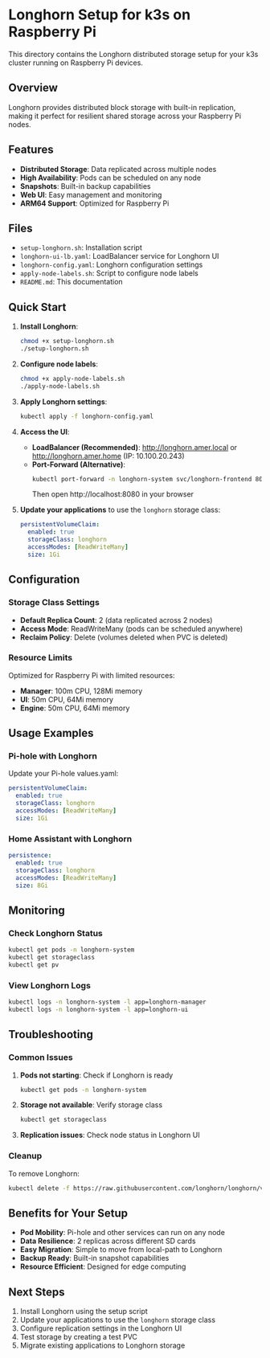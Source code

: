 # Longhorn Setup for k3s on Raspberry Pi

This directory contains the Longhorn distributed storage setup for your k3s cluster running on Raspberry Pi devices.

## Overview

Longhorn provides distributed block storage with built-in replication, making it perfect for resilient shared storage across your Raspberry Pi nodes.

## Features

- **Distributed Storage**: Data replicated across multiple nodes
- **High Availability**: Pods can be scheduled on any node
- **Snapshots**: Built-in backup capabilities
- **Web UI**: Easy management and monitoring
- **ARM64 Support**: Optimized for Raspberry Pi

## Files

- `setup-longhorn.sh`: Installation script
- `longhorn-ui-lb.yaml`: LoadBalancer service for Longhorn UI
- `longhorn-config.yaml`: Longhorn configuration settings
- `apply-node-labels.sh`: Script to configure node labels
- `README.md`: This documentation

## Quick Start

1. **Install Longhorn**:
   ```bash
   chmod +x setup-longhorn.sh
   ./setup-longhorn.sh
   ```

2. **Configure node labels**:
   ```bash
   chmod +x apply-node-labels.sh
   ./apply-node-labels.sh
   ```

3. **Apply Longhorn settings**:
   ```bash
   kubectl apply -f longhorn-config.yaml
   ```

4. **Access the UI**:
   - **LoadBalancer (Recommended)**: http://longhorn.amer.local or http://longhorn.amer.home (IP: 10.100.20.243)
   - **Port-Forward (Alternative)**:
     ```bash
     kubectl port-forward -n longhorn-system svc/longhorn-frontend 8080:80
     ```
     Then open http://localhost:8080 in your browser

3. **Update your applications** to use the `longhorn` storage class:
   ```yaml
   persistentVolumeClaim:
     enabled: true
     storageClass: longhorn
     accessModes: [ReadWriteMany]
     size: 1Gi
   ```

## Configuration

### Storage Class Settings

- **Default Replica Count**: 2 (data replicated across 2 nodes)
- **Access Mode**: ReadWriteMany (pods can be scheduled anywhere)
- **Reclaim Policy**: Delete (volumes deleted when PVC is deleted)

### Resource Limits

Optimized for Raspberry Pi with limited resources:
- **Manager**: 100m CPU, 128Mi memory
- **UI**: 50m CPU, 64Mi memory
- **Engine**: 50m CPU, 64Mi memory

## Usage Examples

### Pi-hole with Longhorn

Update your Pi-hole values.yaml:
```yaml
persistentVolumeClaim:
  enabled: true
  storageClass: longhorn
  accessModes: [ReadWriteMany]
  size: 1Gi
```

### Home Assistant with Longhorn

```yaml
persistence:
  enabled: true
  storageClass: longhorn
  accessModes: [ReadWriteMany]
  size: 8Gi
```

## Monitoring

### Check Longhorn Status
```bash
kubectl get pods -n longhorn-system
kubectl get storageclass
kubectl get pv
```

### View Longhorn Logs
```bash
kubectl logs -n longhorn-system -l app=longhorn-manager
kubectl logs -n longhorn-system -l app=longhorn-ui
```

## Troubleshooting

### Common Issues

1. **Pods not starting**: Check if Longhorn is ready
   ```bash
   kubectl get pods -n longhorn-system
   ```

2. **Storage not available**: Verify storage class
   ```bash
   kubectl get storageclass
   ```

3. **Replication issues**: Check node status in Longhorn UI

### Cleanup

To remove Longhorn:
```bash
kubectl delete -f https://raw.githubusercontent.com/longhorn/longhorn/v1.6.0/deploy/longhorn.yaml
```

## Benefits for Your Setup

- **Pod Mobility**: Pi-hole and other services can run on any node
- **Data Resilience**: 2 replicas across different SD cards
- **Easy Migration**: Simple to move from local-path to Longhorn
- **Backup Ready**: Built-in snapshot capabilities
- **Resource Efficient**: Designed for edge computing

## Next Steps

1. Install Longhorn using the setup script
2. Update your applications to use the `longhorn` storage class
3. Configure replication settings in the Longhorn UI
4. Test storage by creating a test PVC
5. Migrate existing applications to Longhorn storage